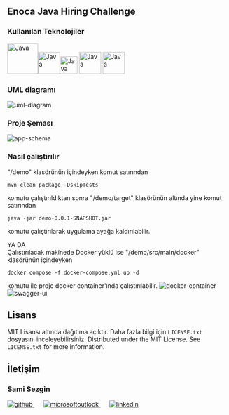 <!-- ABOUT THE PROJECT -->

## Enoca Java Hiring Challenge


### Kullanılan Teknolojiler

<a href="https://www.java.com/" target="_blank"><img src="images/java.svg" alt="Java" height="70" /></a><a href="https://spring.io" target="_blank"><img src="images/spring-logo.svg" alt="Java" height="50" /></a></a><a href="https://www.postgresql.org/" target="_blank"><img src="images/postgre-logo.svg" alt="Java" height="40" /></a>     <a href="https://www.docker.com/" target="_blank"><img src="images/docker.svg" alt="Java" height="50" /></a>
<a href="https://www.mongodb.com" target="_blank"><a href="https://swagger.io/" target="_blank"><img src="images/swagger-logo.png" alt="Java" height="50" /></a>

### UML diagramı

<img src="images/demo-class-diagram.png" alt="uml-diagram"/>

### Proje Şeması
<img src="images/application-schema.png" alt="app-schema"/>

### Nasıl çalıştırılır
"/demo" klasörünün içindeyken komut satırından
```
mvn clean package -DskipTests
```
komutu çalıştırıldıktan sonra "/demo/target" klasörünün altında yine komut satırından
```
java -jar demo-0.0.1-SNAPSHOT.jar
```
komutu çalıştırılarak uygulama ayağa kaldırılabilir.

YA DA  
Çalıştırılacak makinede Docker yüklü ise
"/demo/src/main/docker" klasörünün içindeyken
```
docker compose -f docker-compose.yml up -d
```
komutu ile proje docker container'ında çalıştırılabilir.
<img src="images/docker-container.png" alt="docker-container"/>
<img src="images/swagger-ui.png" alt="swagger-ui"/>


## Lisans

MIT Lisansı altında dağıtıma açıktır. Daha fazla bilgi için `LICENSE.txt` dosyasını inceleyebilirsiniz.
Distributed under the MIT License. See `LICENSE.txt` for more information.



## İletişim

### Sami Sezgin

<a href="https://github.com/samisezgin" target="_blank">
<img  src=https://img.shields.io/badge/github-%2324292e.svg?&style=for-the-badge&logo=github&logoColor=white alt=github style="margin-bottom: 20px;" />
</a>
<a href = "mailto:sezginsami@gmail.com?subject = Feedback&body = Message">
<img src=https://img.shields.io/badge/send-email-email?&style=for-the-badge&logo=microsoftoutlook&color=CD5C5C alt=microsoftoutlook style="margin-bottom: 20px; margin-left:20px" />
</a>
<a href="https://linkedin.com/in/samisezgin" target="_blank">
<img src=https://img.shields.io/badge/linkedin-%231E77B5.svg?&style=for-the-badge&logo=linkedin&logoColor=white alt=linkedin style="margin-bottom: 20px; margin-left:20px" />
</a>  